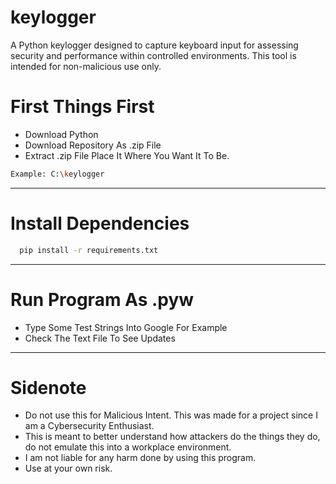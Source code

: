 # keylogger

A Python keylogger designed to capture keyboard input for assessing security and performance within controlled environments. This tool is intended for non-malicious use only.

# First Things First

- Download Python
- Download Repository As .zip File
- Extract .zip File Place It Where You Want It To Be.
  
```bash
Example: C:\keylogger
```
    
---

# Install Dependencies

  ```bash
    pip install -r requirements.txt
  ```

---

# Run Program As .pyw

- Type Some Test Strings Into Google For Example
- Check The Text File To See Updates

---

# Sidenote

- Do not use this for Malicious Intent. This was made for a project since I am a Cybersecurity Enthusiast.
- This is meant to better understand how attackers do the things they do, do not emulate this into a workplace environment.
- I am not liable for any harm done by using this program.
- Use at your own risk.
